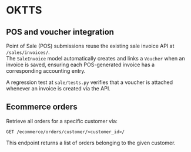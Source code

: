 # OKTTS

## POS and voucher integration

Point of Sale (POS) submissions reuse the existing sale invoice API at `/sales/invoices/`.  
The `SaleInvoice` model automatically creates and links a `Voucher` when an invoice is saved, ensuring each POS-generated invoice has a corresponding accounting entry.

A regression test at `sale/tests.py` verifies that a voucher is attached whenever an invoice is created via the API.

## Ecommerce orders

Retrieve all orders for a specific customer via:

```
GET /ecommerce/orders/customer/<customer_id>/
```

This endpoint returns a list of orders belonging to the given customer.
